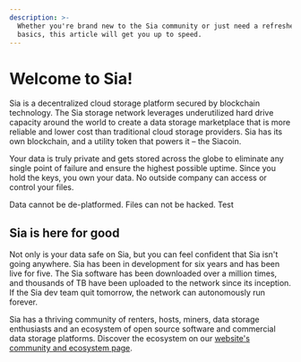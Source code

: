 ```yaml
---
description: >-
  Whether you're brand new to the Sia community or just need a refresher on the
  basics, this article will get you up to speed.
---
```


# Welcome to Sia!

Sia is a decentralized cloud storage platform secured by blockchain technology. The Sia storage network leverages underutilized hard drive capacity around the world to create a data storage marketplace that is more reliable and lower cost than traditional cloud storage providers. Sia has its own blockchain, and a utility token that powers it – the Siacoin.

Your data is truly private and gets stored across the globe to eliminate any single point of failure and ensure the highest possible uptime. Since you hold the keys, you own your data. No outside company can access or control your files.

Data cannot be de-platformed. Files can not be hacked. Test

## Sia is here for good

Not only is your data safe on Sia, but you can feel confident that Sia isn't going anywhere. Sia has been in development for six years and has been live for five. The Sia software has been downloaded over a million times, and thousands of TB have been uploaded to the network since its inception. If the Sia dev team quit tomorrow, the network can autonomously run forever.

Sia has a thriving community of renters, hosts, miners, data storage enthusiasts and an ecosystem of open source software and commercial data storage platforms. Discover the ecosystem on our [website's community and ecosystem page](https://sia.tech/community-ecosystem).
